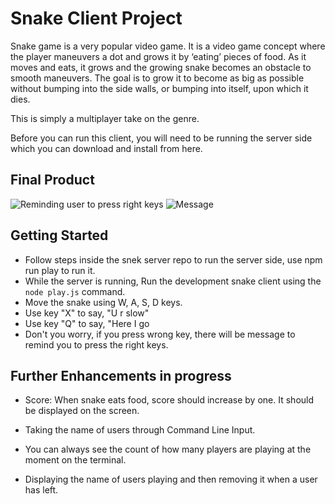 # Snake Client Project

Snake game is a very popular video game. It is a video game concept where the player maneuvers a dot and grows it by ‘eating’ pieces of food. As it moves and eats, it grows and the growing snake becomes an obstacle to smooth maneuvers. The goal is to grow it to become as big as possible without bumping into the side walls, or bumping into itself, upon which it dies.

This is simply a multiplayer take on the genre.

Before you can run this client, you will need to be running the server side which you can download and install from here. 

## Final Product

![Reminding user to press right keys](./snakeKeys.png)
![Message](./snakeMsg.png)


## Getting Started

- Follow steps inside the snek server repo to run the server side, use npm run play to run it.
- While the server is running, Run the development snake client using the `node play.js` command.
- Move the snake using W, A, S, D keys. 
- Use key "X" to say, "U r slow"
- Use key "Q" to say, "Here I go
- Don't you worry, if you press wrong key, there will be message to remind you to press the right keys.

## Further Enhancements in progress

- Score: When snake eats food, score should increase by one. It should be displayed on the screen.

- Taking the name of users through Command Line Input.

- You can always see the count of how many players are playing at the moment on the terminal.


- Displaying the name of users playing and then removing it when a user has left.